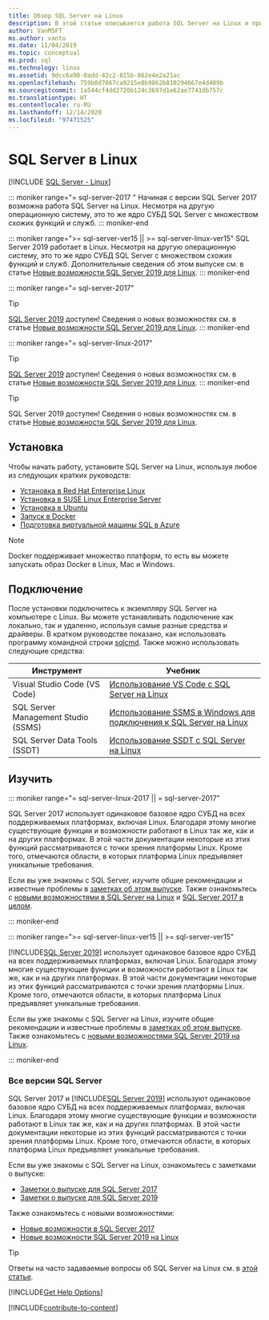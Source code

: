 ```yaml
---
title: Обзор SQL Server на Linux
description: В этой статье описывается работа SQL Server на Linux и приводятся ссылки для получения дополнительной информации.
author: VanMSFT
ms.author: vanto
ms.date: 11/04/2019
ms.topic: conceptual
ms.prod: sql
ms.technology: linux
ms.assetid: 9dcc6a90-0add-42c2-815b-862e4e2a21ac
ms.openlocfilehash: 759b8d7067ca9215e8b9862b810294667e4d409b
ms.sourcegitcommit: 1a544cf4dd2720b124c3697d1e62ae7741db757c
ms.translationtype: HT
ms.contentlocale: ru-RU
ms.lasthandoff: 12/14/2020
ms.locfileid: "97471525"
---
```

# <a name="sql-server-on-linux"></a>SQL Server в Linux

[!INCLUDE [SQL Server - Linux](../includes/applies-to-version/sql-linux.md)]

::: moniker range="= sql-server-2017 "
Начиная с версии SQL Server 2017 возможна работа SQL Server на Linux. Несмотря на другую операционную систему, это то же ядро СУБД SQL Server с множеством схожих функций и служб.
::: moniker-end

::: moniker range=">= sql-server-ver15 || >= sql-server-linux-ver15"
SQL Server 2019 работает в Linux. Несмотря на другую операционную систему, это то же ядро СУБД SQL Server с множеством схожих функций и служб. Дополнительные сведения об этом выпуске см. в статье [Новые возможности SQL Server 2019 для Linux](sql-server-linux-whats-new-2019.md).
::: moniker-end

::: moniker range="= sql-server-2017"
> [!TIP]
> [SQL Server 2019](sql-server-linux-overview.md?view=sql-server-ver15) доступен! Сведения о новых возможностях см. в статье [Новые возможности SQL Server 2019 для Linux](sql-server-linux-whats-new-2019.md?view=sql-server-ver15).
::: moniker-end

::: moniker range="= sql-server-linux-2017"
> [!TIP]
> [SQL Server 2019](sql-server-linux-overview.md?view=sql-server-linux-ver15) доступен! Сведения о новых возможностях см. в статье [Новые возможности SQL Server 2019 для Linux](sql-server-linux-whats-new-2019.md?view=sql-server-linux-ver15).
::: moniker-end

> [!TIP]
> SQL Server 2019 доступен! Сведения о новых возможностях см. в статье [Новые возможности SQL Server 2019 для Linux](sql-server-linux-whats-new-2019.md).

## <a name="install"></a>Установка

Чтобы начать работу, установите SQL Server на Linux, используя любое из следующих кратких руководств:

- [Установка в Red Hat Enterprise Linux](quickstart-install-connect-red-hat.md)
- [Установка в SUSE Linux Enterprise Server](quickstart-install-connect-suse.md)
- [Установка в Ubuntu](quickstart-install-connect-ubuntu.md)
- [Запуск в Docker](quickstart-install-connect-docker.md)
- [Подготовка виртуальной машины SQL в Azure](/azure/virtual-machines/linux/sql/provision-sql-server-linux-virtual-machine?toc=/sql/toc/toc.json)

> [!NOTE]
> Docker поддерживает множество платформ, то есть вы можете запускать образ Docker в Linux, Mac и Windows.

## <a name="connect"></a>Подключение

После установки подключитесь к экземпляру SQL Server на компьютере с Linux. Вы можете устанавливать подключение как локально, так и удаленно, используя самые разные средства и драйверы. В кратком руководстве показано, как использовать программу командной строки [sqlcmd](sql-server-linux-setup-tools.md). Также можно использовать следующие средства:

| Инструмент | Учебник |
|-----|-----|
| Visual Studio Code (VS Code) | [Использование VS Code с SQL Server на Linux](../tools/visual-studio-code/sql-server-develop-use-vscode.md) |
| SQL Server Management Studio (SSMS) | [Использование SSMS в Windows для подключения к SQL Server на Linux](sql-server-linux-manage-ssms.md) |
| SQL Server Data Tools (SSDT) | [Использование SSDT с SQL Server на Linux](sql-server-linux-develop-use-ssdt.md) |

## <a name="explore"></a>Изучить

<!--SQL Server 2017 on Linux-->
::: moniker range="= sql-server-linux-2017 || = sql-server-2017"

SQL Server 2017 использует одинаковое базовое ядро СУБД на всех поддерживаемых платформах, включая Linux. Благодаря этому многие существующие функции и возможности работают в Linux так же, как и на других платформах. В этой части документации некоторые из этих функций рассматриваются с точки зрения платформы Linux. Кроме того, отмечаются области, в которых платформа Linux предъявляет уникальные требования.

Если вы уже знакомы с SQL Server, изучите общие рекомендации и известные проблемы в [заметках об этом выпуске](sql-server-linux-release-notes.md). Также ознакомьтесь с [новыми возможностями в SQL Server на Linux](sql-server-linux-whats-new.md) и [SQL Server 2017 в целом](../sql-server/what-s-new-in-sql-server-2017.md).

::: moniker-end
<!--SQL Server 2019 on Linux-->
::: moniker range=">= sql-server-linux-ver15 || >= sql-server-ver15"

[!INCLUDE[SQL Server 2019](../includes/sssqlv15-md.md)] использует одинаковое базовое ядро СУБД на всех поддерживаемых платформах, включая Linux. Благодаря этому многие существующие функции и возможности работают в Linux так же, как и на других платформах. В этой части документации некоторые из этих функций рассматриваются с точки зрения платформы Linux. Кроме того, отмечаются области, в которых платформа Linux предъявляет уникальные требования.

Если вы уже знакомы с SQL Server на Linux, изучите общие рекомендации и известные проблемы в [заметках об этом выпуске](sql-server-linux-release-notes-2019.md). Также ознакомьтесь с [новыми возможностями SQL Server 2019 на Linux](../sql-server/what-s-new-in-sql-server-ver15.md?view=sql-server-ver15).

::: moniker-end


### <a name="all-versions-of-sql-server"></a>Все версии SQL Server

SQL Server 2017 и [!INCLUDE[SQL Server 2019](../includes/sssqlv15-md.md)] используют одинаковое базовое ядро СУБД на всех поддерживаемых платформах, включая Linux. Благодаря этому многие существующие функции и возможности работают в Linux так же, как и на других платформах. В этой части документации некоторые из этих функций рассматриваются с точки зрения платформы Linux. Кроме того, отмечаются области, в которых платформа Linux предъявляет уникальные требования.

Если вы уже знакомы с SQL Server на Linux, ознакомьтесь с заметками о выпуске:

- [Заметки о выпуске для SQL Server 2017](sql-server-linux-release-notes.md)
- [Заметки о выпуске для SQL Server 2019](sql-server-linux-release-notes-2019.md)

Также ознакомьтесь с новыми возможностями:

- [Новые возможности в SQL Server 2017](sql-server-linux-whats-new.md)
- [Новые возможности SQL Server 2019 на Linux](../sql-server/what-s-new-in-sql-server-ver15.md#sql-server-on-linux)

> [!TIP]
> Ответы на часто задаваемые вопросы об SQL Server на Linux см. в [этой статье](sql-server-linux-faq.md).

[!INCLUDE[Get Help Options](../includes/paragraph-content/get-help-options.md)]

[!INCLUDE[contribute-to-content](../includes/paragraph-content/contribute-to-content.md)]